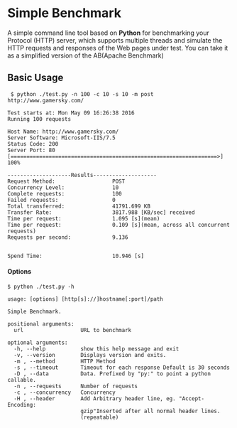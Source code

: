 # Simple Benchmark
A simple command line tool based on **Python** for benchmarking your Protocol (HTTP) server,
which supports multiple threads and simulate the HTTP requests and responses of the Web pages under test.
You can take it as a simplified version of the AB(Apache Benchmark)

## Basic Usage
```
 $ python ./test.py -n 100 -c 10 -s 10 -m post http://www.gamersky.com/
```
```
Test starts at: Mon May 09 16:26:38 2016
Running 100 requests

Host Name: http://www.gamersky.com/
Server Software: Microsoft-IIS/7.5
Status Code: 200
Server Port: 80
[=================================================================>] 100%

--------------------Results--------------------
Request Method:                  POST
Concurrency Level:               10
Complete requests:               100
Failed requests:                 0
Total transferred:               41791.699 KB
Transfer Rate:                   3817.988 [KB/sec] received
Time per request:                1.095 [s](mean)
Time per request:                0.109 [s](mean, across all concurrent requests)
Requests per second:             9.136


Spend Time:                      10.946 [s]
```

#### Options
```
$ python ./test.py -h
```

```
usage: [options] [http[s]://]hostname[:port]/path

Simple Benchmark.

positional arguments:
  url                  URL to benchmark

optional arguments:
  -h, --help           show this help message and exit
  -v, --version        Displays version and exits.
  -m , --method        HTTP Method
  -s , --timeout       Timeout for each response Default is 30 seconds
  -D , --data          Data. Prefixed by "py:" to point a python callable.
  -n , --requests      Number of requests
  -c , --concurrency   Concurrency
  -H , --header        Add Arbitrary header line, eg. "Accept-Encoding:
                       gzip"Inserted after all normal header lines.
                       (repeatable)
```
